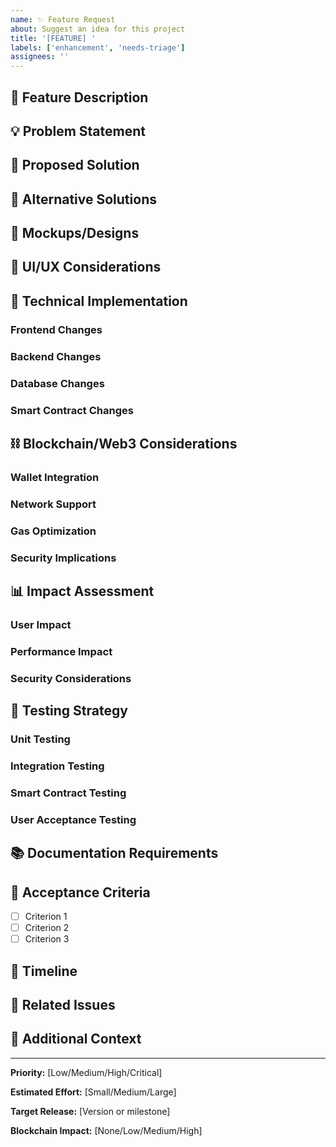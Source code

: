 ```yaml
---
name: ✨ Feature Request
about: Suggest an idea for this project
title: '[FEATURE] '
labels: ['enhancement', 'needs-triage']
assignees: ''
---
```


## 🎯 Feature Description

<!-- A clear and concise description of the feature you'd like to see -->

## 💡 Problem Statement

<!-- A clear and concise description of what problem this feature would solve -->

## 🚀 Proposed Solution

<!-- A clear and concise description of what you want to happen -->

## 🔄 Alternative Solutions

<!-- A clear and concise description of any alternative solutions or features you've considered -->

## 📸 Mockups/Designs

<!-- If applicable, add mockups, designs, or wireframes -->

## 🎨 UI/UX Considerations

<!-- Any UI/UX considerations for this feature -->

## 🔧 Technical Implementation

<!-- Any technical considerations or implementation details -->

### Frontend Changes
<!-- Describe any frontend changes needed -->

### Backend Changes
<!-- Describe any backend changes needed -->

### Database Changes
<!-- Describe any database schema changes needed -->

### Smart Contract Changes
<!-- Describe any Cairo smart contract changes needed -->


## ⛓️ Blockchain/Web3 Considerations

### Wallet Integration
<!-- Any wallet integration requirements -->

### Network Support
<!-- Which networks should this feature support -->

### Gas Optimization
<!-- Any gas optimization considerations -->

### Security Implications
<!-- Any security considerations for blockchain interactions -->

## 📊 Impact Assessment

### User Impact
<!-- How will this feature benefit users? -->

### Performance Impact
<!-- Any performance implications -->

### Security Considerations
<!-- Any security implications -->

## 🧪 Testing Strategy

<!-- How should this feature be tested? -->

### Unit Testing
<!-- Unit test requirements -->

### Integration Testing
<!-- Integration test requirements -->

### Smart Contract Testing
<!-- Smart contract test requirements -->

### User Acceptance Testing
<!-- UAT requirements -->

## 📚 Documentation Requirements

<!-- What documentation updates will be needed? -->

## 🎯 Acceptance Criteria

<!-- List the criteria that must be met for this feature to be considered complete -->

- [ ] Criterion 1
- [ ] Criterion 2
- [ ] Criterion 3

## 📅 Timeline

<!-- Estimated timeline for implementation -->

## 🔗 Related Issues

<!-- Link any related issues -->

## 📝 Additional Context

<!-- Add any other context or screenshots about the feature request here -->

---

**Priority:** [Low/Medium/High/Critical]

**Estimated Effort:** [Small/Medium/Large]

**Target Release:** [Version or milestone]

**Blockchain Impact:** [None/Low/Medium/High] 